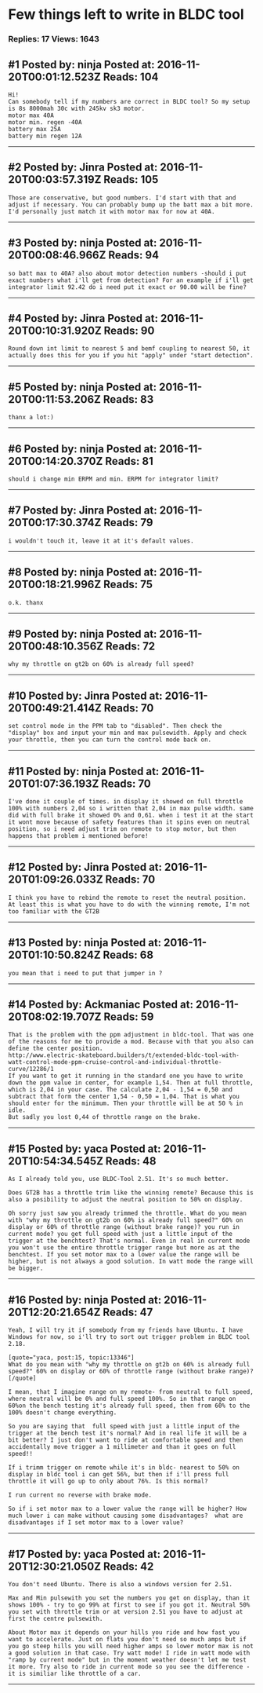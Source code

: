 # Few things left to write in BLDC tool

### Replies: 17 Views: 1643

## \#1 Posted by: ninja Posted at: 2016-11-20T00:01:12.523Z Reads: 104

```
Hi! 
Can somebody tell if my numbers are correct in BLDC tool? So my setup is 8s 8000mah 30c with 245kv sk3 motor.
motor max 40A
motor min. regen -40A
battery max 25A
battery min regen 12A
```

---
## \#2 Posted by: Jinra Posted at: 2016-11-20T00:03:57.319Z Reads: 105

```
Those are conservative, but good numbers. I'd start with that and adjust if necessary. You can probably bump up the batt max a bit more. I'd personally just match it with motor max for now at 40A.
```

---
## \#3 Posted by: ninja Posted at: 2016-11-20T00:08:46.966Z Reads: 94

```
so batt max to 40A? also about motor detection numbers -should i put exact numbers what i'll get from detection? For an example if i'll get integrator limit 92.42 do i need put it exact or 90.00 will be fine?
```

---
## \#4 Posted by: Jinra Posted at: 2016-11-20T00:10:31.920Z Reads: 90

```
Round down int limit to nearest 5 and bemf coupling to nearest 50, it actually does this for you if you hit "apply" under "start detection".
```

---
## \#5 Posted by: ninja Posted at: 2016-11-20T00:11:53.206Z Reads: 83

```
thanx a lot:)
```

---
## \#6 Posted by: ninja Posted at: 2016-11-20T00:14:20.370Z Reads: 81

```
should i change min ERPM and min. ERPM for integrator limit?
```

---
## \#7 Posted by: Jinra Posted at: 2016-11-20T00:17:30.374Z Reads: 79

```
i wouldn't touch it, leave it at it's default values.
```

---
## \#8 Posted by: ninja Posted at: 2016-11-20T00:18:21.996Z Reads: 75

```
o.k. thanx
```

---
## \#9 Posted by: ninja Posted at: 2016-11-20T00:48:10.356Z Reads: 72

```
why my throttle on gt2b on 60% is already full speed?
```

---
## \#10 Posted by: Jinra Posted at: 2016-11-20T00:49:21.414Z Reads: 70

```
set control mode in the PPM tab to "disabled". Then check the "display" box and input your min and max pulsewidth. Apply and check your throttle, then you can turn the control mode back on.
```

---
## \#11 Posted by: ninja Posted at: 2016-11-20T01:07:36.193Z Reads: 70

```
I've done it couple of times. in display it showed on full throttle 100% with numbers 2,04 so i written that 2,04 in max pulse width. same did with full brake it showed 0% and 0,61. when i test it at the start it wont move because of safety features than it spins even on neutral position, so i need adjust trim on remote to stop motor, but then happens that problem i mentioned before!
```

---
## \#12 Posted by: Jinra Posted at: 2016-11-20T01:09:26.033Z Reads: 70

```
I think you have to rebind the remote to reset the neutral position. At least this is what you have to do with the winning remote, I'm not too familiar with the GT2B
```

---
## \#13 Posted by: ninja Posted at: 2016-11-20T01:10:50.824Z Reads: 68

```
you mean that i need to put that jumper in ?
```

---
## \#14 Posted by: Ackmaniac Posted at: 2016-11-20T08:02:19.707Z Reads: 59

```
That is the problem with the ppm adjustment in bldc-tool. That was one of the reasons for me to provide a mod. Because with that you also can define the center position.
http://www.electric-skateboard.builders/t/extended-bldc-tool-with-watt-control-mode-ppm-cruise-control-and-individual-throttle-curve/12286/1
If you want to get it running in the standard one you have to write down the ppm value in center, for example 1,54. Then at full throttle, which is 2,04 in your case. The calculate 2,04 - 1,54 = 0,50 and subtract that form the center 1,54 - 0,50 = 1,04. That is what you should enter for the minimum. Then your throttle will be at 50 % in idle.
But sadly you lost 0,44 of throttle range on the brake.
```

---
## \#15 Posted by: yaca Posted at: 2016-11-20T10:54:34.545Z Reads: 48

```
As I already told you, use BLDC-Tool 2.51. It's so much better.

Does GT2B has a throttle trim like the winning remote? Because this is also a posibility to adjust the neutral position to 50% on display.

Oh sorry just saw you already trimmed the throttle. What do you mean with "why my throttle on gt2b on 60% is already full speed?" 60% on display or 60% of throttle range (without brake range)? you run in current mode? you get full speed with just a little input of the trigger at the benchtest? That's normal. Even in real in current mode you won't use the entire throttle trigger range but more as at the benchtest. If you set motor max to a lower value the range will be higher, but is not always a good solution. In watt mode the range will be bigger.
```

---
## \#16 Posted by: ninja Posted at: 2016-11-20T12:20:21.654Z Reads: 47

```
Yeah, I will try it if somebody from my friends have Ubuntu. I have Windows for now, so i'll try to sort out trigger problem in BLDC tool 2.18. 

[quote="yaca, post:15, topic:13346"]
What do you mean with "why my throttle on gt2b on 60% is already full speed?" 60% on display or 60% of throttle range (without brake range)?
[/quote]

I mean, that I imagine range on my remote- from neutral to full speed, where neutral will be 0% and full speed 100%. So in that range on 60%on the bench testing it's already full speed, then from 60% to the 100% doesn't change everything.

So you are saying that  full speed with just a little input of the trigger at the bench test it's normal? And in real life it will be a bit better? I just don't want to ride at comfortable speed and then accidentally move trigger a 1 millimeter and than it goes on full speed!!

If i trimm trigger on remote while it's in bldc- nearest to 50% on display in bldc tool i can get 56%, but then if i'll press full throttle it will go up to only about 76%. Is this normal?

I run current no reverse with brake mode.

So if i set motor max to a lower value the range will be higher? How much lower i can make without causing some disadvantages?  what are disadvantages if I set motor max to a lower value?
```

---
## \#17 Posted by: yaca Posted at: 2016-11-20T12:30:21.050Z Reads: 42

```
You don't need Ubuntu. There is also a windows version for 2.51.

Max and Min pulsewith you set the numbers you get on display, than it shows 100% - try to go 99% at first to see if you got it. Neutral 50% you set with throttle trim or at version 2.51 you have to adjust at first the centre pulsewith.

About Motor max it depends on your hills you ride and how fast you want to accelerate. Just on flats you don't need so much amps but if you go steep hills you will need higher amps so lower motor max is not a good solution in that case. Try watt mode! I ride in watt mode with "ramp by current mode" but in the moment weather doesn't let me test it more. Try also to ride in current mode so you see the difference - it is similiar like throttle of a car.
```

---
